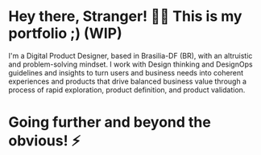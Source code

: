 # Hey there, Stranger! 👋🏻 This is my portfolio ;) (WIP)

I'm a Digital Product Designer, based in Brasilia-DF (BR), with an altruistic and problem-solving mindset. I work with Design thinking and DesignOps guidelines and insights to turn users and business needs into coherent experiences and products that drive balanced business value through a process of rapid exploration, product definition, and product validation.

# Going further and beyond the obvious! ⚡️
